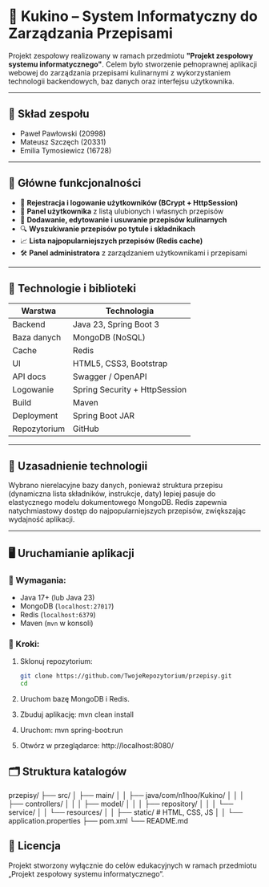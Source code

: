 # 🍲 Kukino – System Informatyczny do Zarządzania Przepisami

Projekt zespołowy realizowany w ramach przedmiotu **"Projekt zespołowy systemu informatycznego"**. Celem było stworzenie pełnoprawnej aplikacji webowej do zarządzania przepisami kulinarnymi z wykorzystaniem technologii backendowych, baz danych oraz interfejsu użytkownika.

---

## 👥 Skład zespołu
- Paweł Pawłowski (20998)
- Mateusz Szczęch (20331)
- Emilia Tymosiewicz (16728)

---

## 🎯 Główne funkcjonalności

- 🔐 **Rejestracja i logowanie użytkowników (BCrypt + HttpSession)**
- 👤 **Panel użytkownika** z listą ulubionych i własnych przepisów
- 📝 **Dodawanie, edytowanie i usuwanie przepisów kulinarnych**
- 🔍 **Wyszukiwanie przepisów po tytule i składnikach**
- 📈 **Lista najpopularniejszych przepisów (Redis cache)**
- 🛠️ **Panel administratora** z zarządzaniem użytkownikami i przepisami

---

## 🧰 Technologie i biblioteki

| Warstwa | Technologia |
|--------|-------------|
| Backend | Java 23, Spring Boot 3 |
| Baza danych | MongoDB (NoSQL) |
| Cache | Redis |
| UI | HTML5, CSS3, Bootstrap |
| API docs | Swagger / OpenAPI |
| Logowanie | Spring Security + HttpSession |
| Build | Maven |
| Deployment | Spring Boot JAR |
| Repozytorium | GitHub |

---

## 🧠 Uzasadnienie technologii

Wybrano nierelacyjne bazy danych, ponieważ struktura przepisu (dynamiczna lista składników, instrukcje, daty) lepiej pasuje do elastycznego modelu dokumentowego MongoDB. Redis zapewnia natychmiastowy dostęp do najpopularniejszych przepisów, zwiększając wydajność aplikacji.

---

## 🖥️ Uruchamianie aplikacji

### 🔧 Wymagania:
- Java 17+ (lub Java 23)
- MongoDB (`localhost:27017`)
- Redis (`localhost:6379`)
- Maven (`mvn` w konsoli)

### 🚀 Kroki:

1. Sklonuj repozytorium:
   ```bash
   git clone https://github.com/TwojeRepozytorium/przepisy.git
   cd 
2. Uruchom bazę MongoDB i Redis.

3. Zbuduj aplikację:
  mvn clean install

5. Uruchom:
  mvn spring-boot:run

6. Otwórz w przeglądarce:
  http://localhost:8080/

## 🗂️ Struktura katalogów
  przepisy/
  ├── src/
  │   ├── main/
  │   │   ├── java/com/n1hoo/Kukino/
  │   │   │   ├── controllers/
  │   │   │   ├── model/
  │   │   │   ├── repository/
  │   │   │   └── service/
  │   │   └── resources/
  │   │       ├── static/        # HTML, CSS, JS
  │   │       └── application.properties
  ├── pom.xml
  └── README.md

## 📄 Licencja
  Projekt stworzony wyłącznie do celów edukacyjnych w ramach przedmiotu „Projekt zespołowy systemu informatycznego”.
